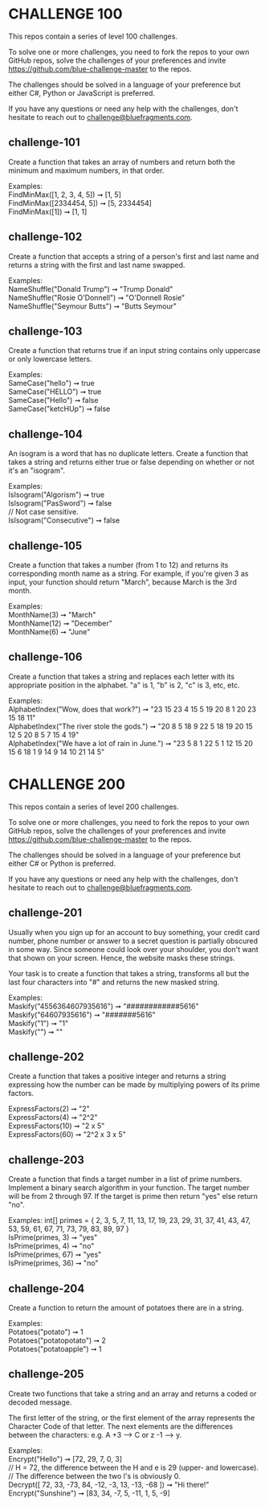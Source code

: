 # CHALLENGE 100

This repos contain a series of level 100 challenges.

To solve one or more challenges, you need to fork the repos to your own GitHub repos, solve the challenges of your preferences and invite https://github.com/blue-challenge-master to the repos.

The challenges should be solved in a language of your preference but either C#, Python or JavaScript is preferred.

If you have any questions or need any help with the challenges, don't hesitate to reach out to challenge@bluefragments.com.

## challenge-101

Create a function that takes an array of numbers and return both the minimum and maximum numbers, in that order.

Examples:  
FindMinMax([1, 2, 3, 4, 5]) ➞ [1, 5]  
FindMinMax([2334454, 5]) ➞ [5, 2334454]  
FindMinMax([1]) ➞ [1, 1]  

## challenge-102

Create a function that accepts a string of a person's first and last name and returns a string with the first and last name swapped.

Examples:  
NameShuffle("Donald Trump") ➞ "Trump Donald"  
NameShuffle("Rosie O'Donnell") ➞ "O'Donnell Rosie"  
NameShuffle("Seymour Butts") ➞ "Butts Seymour"  

## challenge-103

Create a function that returns true if an input string contains only uppercase or only lowercase letters.

Examples:  
SameCase("hello") ➞ true  
SameCase("HELLO") ➞ true  
SameCase("Hello") ➞ false  
SameCase("ketcHUp") ➞ false  

## challenge-104

An isogram is a word that has no duplicate letters. Create a function that takes a string and returns either true or false depending on whether or not it's an "isogram".

Examples:  
IsIsogram("Algorism") ➞ true  
IsIsogram("PasSword") ➞ false  
// Not case sensitive.  
IsIsogram("Consecutive") ➞ false  

## challenge-105

Create a function that takes a number (from 1 to 12) and returns its corresponding month name as a string. For example, if you're given 3 as input, your function should return "March", because March is the 3rd month.

Examples:  
MonthName(3) ➞ "March"  
MonthName(12) ➞ "December"   
MonthName(6) ➞ "June"  

## challenge-106

Create a function that takes a string and replaces each letter with its appropriate position in the alphabet. "a" is 1, "b" is 2, "c" is 3, etc, etc.

Examples:  
AlphabetIndex("Wow, does that work?") ➞ "23 15 23 4 15 5 19 20 8 1 20 23 15 18 11"  
AlphabetIndex("The river stole the gods.") ➞ "20 8 5 18 9 22 5 18 19 20 15 12 5 20 8 5 7 15 4 19"  
AlphabetIndex("We have a lot of rain in June.") ➞ "23 5 8 1 22 5 1 12 15 20 15 6 18 1 9 14 9 14 10 21 14 5"  

# CHALLENGE 200

This repos contain a series of level 200 challenges.

To solve one or more challenges, you need to fork the repos to your own GitHub repos, solve the challenges of your preferences and invite https://github.com/blue-challenge-master to the repos.

The challenges should be solved in a language of your preference but either C# or Python is preferred.

If you have any questions or need any help with the challenges, don't hesitate to reach out to challenge@bluefragments.com.

## challenge-201

Usually when you sign up for an account to buy something, your credit card number, phone number or answer to a secret question is partially obscured in some way. Since someone could look over your shoulder, you don't want that shown on your screen. Hence, the website masks these strings.

Your task is to create a function that takes a string, transforms all but the last four characters into "#" and returns the new masked string.

Examples:  
Maskify("4556364607935616") ➞ "############5616"  
Maskify("64607935616") ➞ "#######5616"  
Maskify("1") ➞ "1"  
Maskify("") ➞ ""  

## challenge-202

Create a function that takes a positive integer and returns a string expressing how the number can be made by multiplying powers of its prime factors.

ExpressFactors(2) ➞ "2"  
ExpressFactors(4) ➞ "2^2"  
ExpressFactors(10) ➞ "2 x 5"  
ExpressFactors(60) ➞ "2^2 x 3 x 5"  

## challenge-203

Create a function that finds a target number in a list of prime numbers. Implement a binary search algorithm in your function. The target number will be from 2 through 97. If the target is prime then return "yes" else return "no".

Examples:
int[] primes = { 2, 3, 5, 7, 11, 13, 17, 19, 23, 29, 31, 37, 41, 43, 47, 53, 59, 61, 67, 71, 73, 79, 83, 89, 97 }  
IsPrime(primes, 3) ➞ "yes"  
IsPrime(primes, 4) ➞ "no"  
IsPrime(primes, 67) ➞ "yes"  
IsPrime(primes, 36) ➞ "no"  

## challenge-204

Create a function to return the amount of potatoes there are in a string.

Examples:  
Potatoes("potato") ➞ 1  
Potatoes("potatopotato") ➞ 2  
Potatoes("potatoapple") ➞ 1  

## challenge-205

Create two functions that take a string and an array and returns a coded or decoded message.

The first letter of the string, or the first element of the array represents the Character Code of that letter. The next elements are the differences between the characters: e.g. A +3 --> C or z -1 --> y.

Examples:  
Encrypt("Hello") ➞ [72, 29, 7, 0, 3]  
// H = 72, the difference between the H and e is 29 (upper- and lowercase).  
// The difference between the two l's is obviously 0.  
Decrypt([ 72, 33, -73, 84, -12, -3, 13, -13, -68 ]) ➞ "Hi there!"  
Encrypt("Sunshine") ➞ [83, 34, -7, 5, -11, 1, 5, -9]  